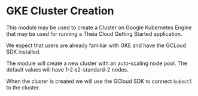 # GKE Cluster Creation

This module may be used to create a Cluster on Google Kubernetes Engine that may be used for running a Theia Cloud Getting Started application.

We expect that users are already familiar with GKE and have the GCLoud SDK installed.

The module will create a new cluster with an auto-scaling node pool.
The default values will have 1-2 e2-standard-2 nodes.

When the cluster is created we will use the GCloud SDK to connect `kubectl` to the cluster.
